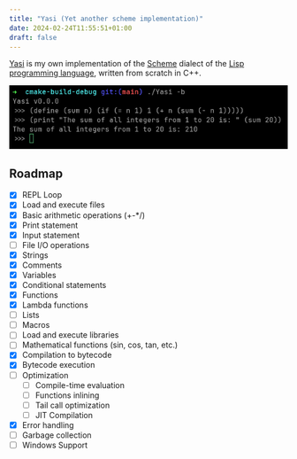 ```yaml
---
title: "Yasi (Yet another scheme implementation)"
date: 2024-02-24T11:55:51+01:00
draft: false
---
```


[Yasi](https://github.com/mrunix00/Yasi) is my own implementation of the 
[Scheme](https://en.wikipedia.org/wiki/Scheme_(programming_language)) dialect of
the [Lisp programming language](https://en.wikipedia.org/wiki/Lisp_(programming_language)),
written from scratch in C++.

![Yasi](yasi-screenshot.png)

## Roadmap

- [x] REPL Loop
- [x] Load and execute files
- [x] Basic arithmetic operations (+-*/)
- [x] Print statement
- [x] Input statement
- [ ] File I/O operations
- [x] Strings
- [x] Comments
- [x] Variables
- [x] Conditional statements
- [x] Functions
- [x] Lambda functions
- [ ] Lists
- [ ] Macros
- [ ] Load and execute libraries
- [ ] Mathematical functions (sin, cos, tan, etc.)
- [x] Compilation to bytecode
- [x] Bytecode execution
- [ ] Optimization
    - [ ] Compile-time evaluation
    - [ ] Functions inlining
    - [ ] Tail call optimization
    - [ ] JIT Compilation
- [x] Error handling
- [ ] Garbage collection
- [ ] Windows Support
